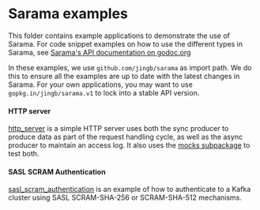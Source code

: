 # Sarama examples

This folder contains example applications to demonstrate the use of Sarama. For code snippet examples on how to use the different types in Sarama, see [Sarama's API documentation on godoc.org](https://godoc.org/github.com/jingb/sarama)

In these examples, we use `github.com/jingb/sarama` as import path. We do this to ensure all the examples are up to date with the latest changes in Sarama. For your own applications, you may want to use `gopkg.in/jingb/sarama.v1` to lock into a stable API version.

#### HTTP server

[http_server](./http_server) is a simple HTTP server uses both the sync producer to produce data as part of the request handling cycle, as well as the async producer to maintain an access log. It also uses the [mocks subpackage](https://godoc.org/github.com/jingb/sarama/mocks) to test both.

#### SASL SCRAM Authentication
[sasl_scram_authentication](./sasl_scram_authentication) is an example of how to authenticate to a Kafka cluster using SASL SCRAM-SHA-256 or SCRAM-SHA-512 mechanisms.
